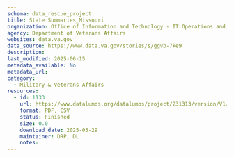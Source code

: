 ```yaml
---
schema: data_rescue_project 
title: State Summaries_Missouri
organization: Office of Information and Technology - IT Operations and Services (ITOPS)
agency: Department of Veterans Affairs
websites: data.va.gov
data_source: https://www.data.va.gov/stories/s/ggvb-7ke9
description: 
last_modified: 2025-06-15
metadata_available: No
metadata_url: 
category:
  - Military & Veterans Affairs 
resources:
  - id: 1133
    url: https://www.datalumos.org/datalumos/project/231313/version/V1/view
    format: PDF, CSV
    status: Finished
    size: 0.0
    download_date: 2025-05-29
    maintainer: DRP, DL
    notes: 
---
```

